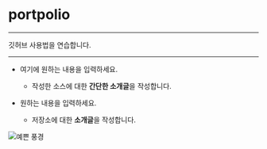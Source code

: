 # portpolio
********************
깃허브 사용법을 연습합니다.
***

- 여기에 원하는 내용을 입력하세요.

  - 작성한 소스에 대한 **간단한 소개글**을 작성합니다.

- 원하는 내용을 입력하세요.

  - 저장소에 대한 **소개글**을 작성합니다.

![예쁜 풍경](./images/KakaoTalk_20220911_194848190_02.jpg)
